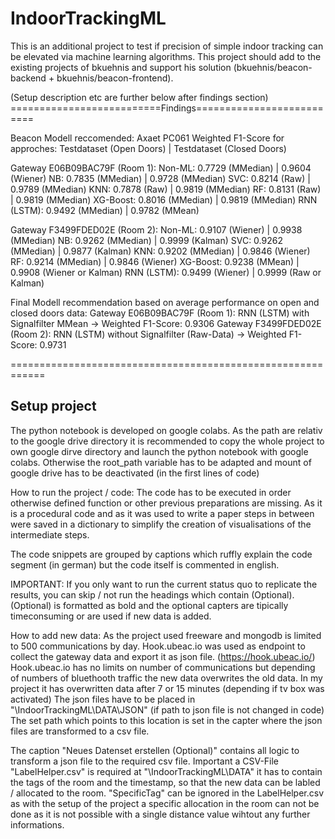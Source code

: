 # IndoorTrackingML
This is an additional project to test if precision of simple indoor tracking can be elevated via machine learning algorithms.
This project should add to the existing projects of bkuehnis and support his solution (bkuehnis/beacon-backend + bkuehnis/beacon-frontend).

(Setup description etc are further below after findings section)
==========================Findings==========================

Beacon Modell reccomended: Axaet PC061
Weighted F1-Score for approches:
Testdataset (Open Doors) | Testdataset (Closed Doors)

Gateway E06B09BAC79F (Room 1):
Non-ML:	0.7729 (MMedian)	| 0.9604 (Wiener)
NB:		0.7835 (MMedian)	| 0.9728 (MMedian)
SVC:		0.8214 (Raw)	| 0.9789 (MMedian)
KNN:		0.7878 (Raw)	| 0.9819 (MMedian)
RF:		0.8131 (Raw)	| 0.9819 (MMedian)
XG-Boost:	0.8016 (MMedian)	| 0.9819 (MMedian)
RNN (LSTM):	0.9492 (MMedian)	| 0.9782 (MMean)

Gateway F3499FDED02E (Room 2):
Non-ML: 	0.9107 (Wiener)	| 0.9938 (MMedian)
NB:		0.9262 (MMedian)	| 0.9999 (Kalman)
SVC:		0.9262 (MMedian)	| 0.9877 (Kalman)
KNN:		0.9202 (MMedian)	| 0.9846 (Wiener)
RF:		0.9214 (MMedian)	| 0.9846 (Wiener)
XG-Boost:	0.9238 (MMean)	| 0.9908 (Wiener or Kalman)
RNN (LSTM):	0.9499 (Wiener)	| 0.9999 (Raw or Kalman)

Final Modell recommendation based on average performance on open and closed doors data:
Gateway E06B09BAC79F (Room 1):
RNN (LSTM) with Signalfilter MMean -> Weighted F1-Score: 0.9306
Gateway F3499FDED02E (Room 2):
RNN (LSTM) without Signalfilter (Raw-Data) -> Weighted F1-Score: 0.9731

============================================================

## Setup project
The python notebook is developed on google colabs.
As the path are relativ to the google drive directory it is recommended to copy the whole project to own google dirve directory and launch the python notebook with google colabs.
Otherwise the root_path variable has to be adapted and mount of google drive has to be deactivated (in the first lines of code)

How to run the project / code:
The code has to be executed in order otherwise defined function or other previous preparations are missing.
As it is a procedural code and as it was used to write a paper steps in between were saved in a dictionary to simplify the creation of visualisations of the intermediate steps.

The code snippets are grouped by captions which ruffly explain the code segment (in german) but the code itself is commented in english.

IMPORTANT: If you only want to run the current status quo to replicate the results, you can skip / not run the headings which contain (Optional). (Optional) is formatted as bold and the optional capters are tipically timeconsuming or are used if new data is added.


How to add new data:
As the project used freeware and mongodb is limited to 500 communications by day.
Hook.ubeac.io was used as endpoint to collect the gateway data and export it as json file.
(https://hook.ubeac.io/)
Hook.ubeac.io has no limits on number of communications but depending of numbers of bluethooth traffic the new data overwrites the old data. In my project it has overwritten data after 7 or 15 minutes (depending if tv box was activated)
The json files have to be placed in "\IndoorTrackingML\DATA\JSON" (if path to json file is not changed in code)
The set path which points to this location is set in the capter where the json files are transformed to a csv file.

The caption "Neues Datenset erstellen (Optional)" contains all logic to transform a json file to the required csv file. Important a CSV-File "LabelHelper.csv" is required at "\IndoorTrackingML\DATA\" it has to contain the tags of the room and the timestamp, so that the new data can be labled / allocated to the room.
"SpecificTag" can be ignored in the LabelHelper.csv as with the setup of the project a specific allocation in the room can not be done as it is not possible with a single distance value wihtout any further informations.
